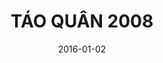 ---
title: TÁO QUÂN 2008
youtubeId: h4BUk8R6bJw
date: 2016-01-02
categories: [tao-quan]
actors: [xuan-bac, cong-ly, quang-thang, chi-trung, van-dung, quoc-khanh, tu-long]
type: Video
---